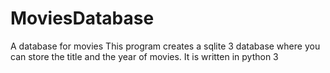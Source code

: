 # MoviesDatabase
A database for movies
This program creates a sqlite 3 database where you can store the title and the year of movies.
It is written in python 3
